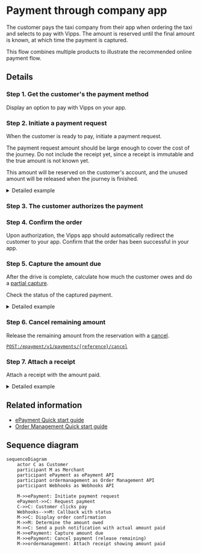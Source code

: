 <!-- START_METADATA
---
sidebar_position: 102
hide_table_of_contents: false
pagination_next: null
pagination_prev: null
---

import AUTHORIZEPAYMENT from '../_common/_customer_authorizes_epayment.md'
END_METADATA -->

# Payment through company app

The customer pays the taxi company from their app when ordering the taxi and selects to pay with Vipps.
The amount is reserved until the final amount is known, at which time the payment is captured.

This flow combines multiple products to illustrate the recommended online payment flow.

## Details

### Step 1. Get the customer's the payment method

Display an option to pay with Vipps on your app.

### Step 2. Initiate a payment request

When the customer is ready to pay, initiate a payment request.

The payment request amount should be large enough to cover the cost of the journey.
Do not include the receipt yet, since a receipt is immutable and the true amount is not known yet.

This amount will be reserved on the customer's account, and the unused amount will be released when the journey is finished.

<details>
<summary>Detailed example</summary>
<div>

To create this payment, you first send a
[create payment](https://developer.vippsmobilepay.com/api/epayment#tag/CreatePayments) request.

Since the customer is selecting this from an app on their phone, you don't need their phone number.
This payment command can do an app-switch and open their Vipps app with the payment request.
Specify `"userFlow": "WEB_REDIRECT"` to redirect user to the app.

Specify `"customerInteraction": "CUSTOMER_PRESENT"`.


Here is an example HTTP POST:

[`POST:/epayment/v1/payments`](https://developer.vippsmobilepay.com/api/epayment#tag/CreatePayments/operation/createPayment)

```json
{
  "amount": {
    "value": 31400,
    "currency": "NOK"
  },
  "paymentMethod": {
    "type": "WALLET"
  },
  "customerInteraction": "CUSTOMER_PRESENT",
  "reference": 2486791679658155992,
  "userFlow": "WEB_REDIRECT",
  "returnUrl": "http://example.com/redirect?reference=2486791679658155992",
  "paymentDescription": "Travel from Oslo central station to Storo"
}

```

</div>
</details>

### Step 3. The customer authorizes the payment

<AUTHORIZEPAYMENT />

### Step 4. Confirm the order

Upon authorization, the Vipps app should automatically redirect the customer to your app.
Confirm that the order has been successful in your app.

### Step 5. Capture the amount due

After the drive is complete, calculate how much the customer owes and do a
[partial capture](https://developer.vippsmobilepay.com/docs/APIs/epayment-api/operations/capture#partial-capture).

Check the status of the captured payment.

<details>
<summary>Detailed example</summary>
<div>

[`POST:/epayment/v1/payments/{reference}/capture`](https://developer.vippsmobilepay.com/api/epayment/#tag/AdjustPayments/operation/capturePayment)

With body:

```json
{
  "modificationAmount": {
    "value": 29900,
    "currency": "NOK"
  }
}
```

</div>
</details>

### Step 6. Cancel remaining amount

Release the remaining amount from the reservation with a
[cancel](https://developer.vippsmobilepay.com/docs/APIs/epayment-api/operations/cancel#cancel-after-a-partial-capture).

[`POST:/epayment/v1/payments/{reference}/cancel`](https://developer.vippsmobilepay.com/api/epayment/#tag/AdjustPayments/operation/capturePayment)

### Step 7. Attach a receipt

Attach a receipt with the amount paid.

<details>
<summary>Detailed example</summary>
<div>

Here is an example HTTP POST:

[`POST:/order-management/v2/{paymentType}/receipts/{orderId}`](https://developer.vippsmobilepay.com/api/order-management/#operation/postReceiptV2)

For `paymentType`, use `eCom` for eCom or ePayment payments.
For `orderId`, use the `chargeId` of the charge.

Body:

```json
{
  "orderLines": [
    {
        "name": "trip",
        "id": "line_item_1",
        "totalAmount": 29900,
        "totalAmountExcludingTax": 22425,
        "totalTaxAmount": 7475,
        "taxPercentage": 25,
        "productUrl": "https://www.example.com/taxiride",
      },
    },
  ],
  "bottomLine": {
    "currency": "NOK",
    "posId": "taxi_122",
  }
}
```

</div>
</details>

## Related information

* [ePayment Quick start guide](https://developer.vippsmobilepay.com/docs/APIs/epayment-api/quick-start/)
* [Order Management Quick start guide](https://developer.vippsmobilepay.com/docs/APIs/order-management-api/vipps-order-management-api-quick-start/)

## Sequence diagram

``` mermaid
sequenceDiagram
    actor C as Customer
    participant M as Merchant
    participant ePayment as ePayment API
    participant ordermanagement as Order Management API
    participant Webhooks as Webhooks API

    M->>ePayment: Initiate payment request
    ePayment->>C: Request payment
    C->>C: Customer clicks pay
    Webhooks-->>M: Callback with status
    M->>C: Display order confirmation
    M->>M: Determine the amount owed
    M->>C: Send a push notification with actual amount paid
    M->>ePayment: Capture amount due
    M->>ePayment: Cancel payment (release remaining)
    M->>ordermanagement: Attach receipt showing amount paid
```

